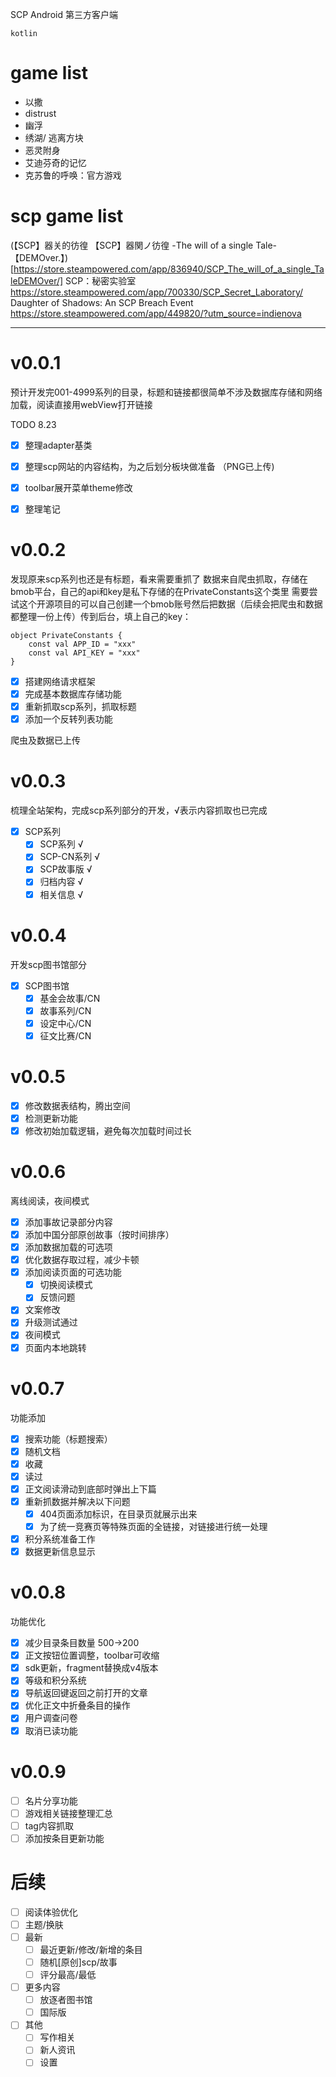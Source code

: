 SCP Android 第三方客户端

`kotlin`

# game list
- 以撒
- distrust
- 幽浮
- 绣湖/ 逃离方块
- 恶灵附身
- 艾迪芬奇的记忆
- 克苏鲁的呼唤：官方游戏

# scp game list
(【SCP】器关的彷徨 【SCP】器関ノ彷徨 -The will of a single Tale-【DEMOver.】)[https://store.steampowered.com/app/836940/SCP_The_will_of_a_single_TaleDEMOver/]
SCP：秘密实验室 https://store.steampowered.com/app/700330/SCP_Secret_Laboratory/
Daughter of Shadows: An SCP Breach Event https://store.steampowered.com/app/449820/?utm_source=indienova

---

# v0.0.1
预计开发完001-4999系列的目录，标题和链接都很简单不涉及数据库存储和网络加载，阅读直接用webView打开链接

TODO 8.23
- [x] 整理adapter基类
- [x] 整理scp网站的内容结构，为之后划分板块做准备 （PNG已上传)
- [x] toolbar展开菜单theme修改
- [x] 整理笔记


# v0.0.2
发现原来scp系列也还是有标题，看来需要重抓了
数据来自爬虫抓取，存储在bmob平台，自己的api和key是私下存储的在PrivateConstants这个类里
需要尝试这个开源项目的可以自己创建一个bmob账号然后把数据（后续会把爬虫和数据都整理一份上传）传到后台，填上自己的key：
```
object PrivateConstants {
    const val APP_ID = "xxx"
    const val API_KEY = "xxx"
}
```

- [x] 搭建网络请求框架
- [x] 完成基本数据库存储功能
- [x] 重新抓取scp系列，抓取标题
- [x] 添加一个反转列表功能

爬虫及数据已上传

# v0.0.3
梳理全站架构，完成scp系列部分的开发，√表示内容抓取也已完成
- [x] SCP系列
  - [x] SCP系列 √
  - [x] SCP-CN系列 √
  - [x] SCP故事版 √
  - [x] 归档内容 √
  - [x] 相关信息 √

# v0.0.4
开发scp图书馆部分
- [x] SCP图书馆
  - [x] 基金会故事/CN
  - [x] 故事系列/CN
  - [x] 设定中心/CN
  - [x] 征文比赛/CN

# v0.0.5
- [x] 修改数据表结构，腾出空间
- [x] 检测更新功能
- [x] 修改初始加载逻辑，避免每次加载时间过长

# v0.0.6
离线阅读，夜间模式
- [x] 添加事故记录部分内容
- [x] 添加中国分部原创故事（按时间排序）
- [x] 添加数据加载的可选项
- [x] 优化数据存取过程，减少卡顿
- [x] 添加阅读页面的可选功能
  - [x] 切换阅读模式
  - [x] 反馈问题
- [x] 文案修改
- [x] 升级测试通过
- [x] 夜间模式
- [x] 页面内本地跳转

# v0.0.7
功能添加
- [x] 搜索功能（标题搜索）
- [x] 随机文档
- [x] 收藏
- [x] 读过
- [x] 正文阅读滑动到底部时弹出上下篇
- [x] 重新抓数据并解决以下问题
  - [x] 404页面添加标识，在目录页就展示出来
  - [x] 为了统一竞赛页等特殊页面的全链接，对链接进行统一处理
- [x] 积分系统准备工作
- [x] 数据更新信息显示

# v0.0.8
功能优化
- [x] 减少目录条目数量 500->200
- [x] 正文按钮位置调整，toolbar可收缩
- [x] sdk更新，fragment替换成v4版本
- [x] 等级和积分系统
- [x] 导航返回键返回之前打开的文章
- [x] 优化正文中折叠条目的操作
- [x] 用户调查问卷
- [x] 取消已读功能

# v0.0.9
- [ ] 名片分享功能
- [ ] 游戏相关链接整理汇总
- [ ] tag内容抓取
- [ ] 添加按条目更新功能

# 后续
- [ ] 阅读体验优化
 - [ ] 主题/换肤
- [ ] 最新
  - [ ] 最近更新/修改/新增的条目
  - [ ] 随机[原创]scp/故事
  - [ ] 评分最高/最低
- [ ] 更多内容
  - [ ] 放逐者图书馆
  - [ ] 国际版
- [ ] 其他
  - [ ] 写作相关
  - [ ] 新人资讯
  - [ ] 设置
